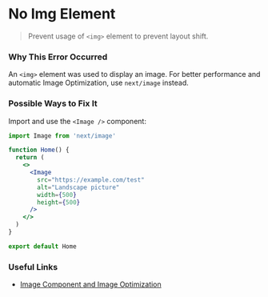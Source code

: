 # No Img Element

> Prevent usage of `<img>` element to prevent layout shift.

### Why This Error Occurred

An `<img>` element was used to display an image. For better performance and automatic Image Optimization, use `next/image` instead.

### Possible Ways to Fix It

Import and use the `<Image />` component:

```jsx
import Image from 'next/image'

function Home() {
  return (
    <>
      <Image
        src="https://example.com/test"
        alt="Landscape picture"
        width={500}
        height={500}
      />
    </>
  )
}

export default Home
```

### Useful Links

- [Image Component and Image Optimization](https://nextjs.org/docs/basic-features/image-optimization)

